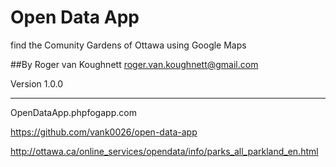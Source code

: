# Open Data App

find the Comunity Gardens of Ottawa using Google Maps

##By Roger van Koughnett
roger.van.koughnett@gmail.com


Version 1.0.0



------------------------------------------------------

OpenDataApp.phpfogapp.com

https://github.com/vank0026/open-data-app

http://ottawa.ca/online_services/opendata/info/parks_all_parkland_en.html

